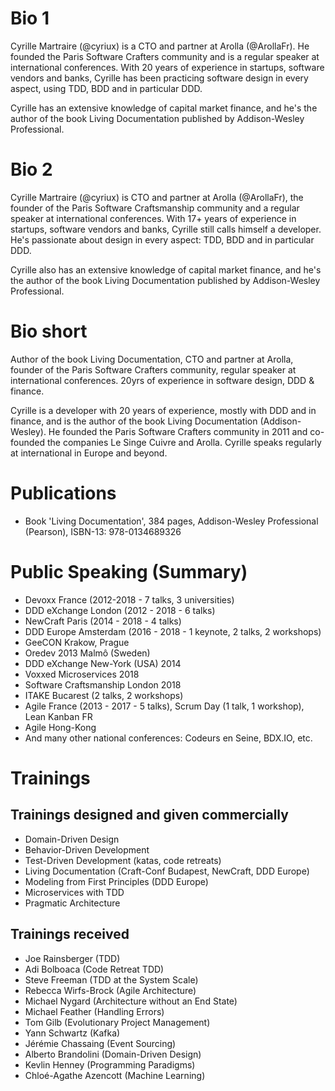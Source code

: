 # Bio 1

Cyrille Martraire (@cyriux) is a CTO and partner at Arolla (@ArollaFr). He founded the Paris Software Crafters community and is a regular speaker at international conferences. With 20 years of experience in startups, software vendors and banks, Cyrille has been practicing software design in every aspect, using TDD, BDD and in particular DDD.

Cyrille has an extensive knowledge of capital market finance, and he's the author of the book Living Documentation published by Addison-Wesley Professional.

# Bio 2

Cyrille Martraire (@cyriux) is CTO and partner at Arolla (@ArollaFr), the founder of the Paris Software Craftsmanship community and a regular speaker at international conferences. With 17+ years of experience in startups, software vendors and banks, Cyrille still calls himself a developer. He's passionate about design in every aspect: TDD, BDD and in particular DDD. 

Cyrille also has an extensive knowledge of capital market finance, and he's the author of the book Living Documentation published by Addison-Wesley Professional.

# Bio short

Author of the book Living Documentation, CTO and partner at Arolla, founder of the Paris Software Crafters community, regular speaker at international conferences. 20yrs of experience in software design, DDD & finance.

Cyrille is a developer with 20 years of experience, mostly with DDD and in finance, and is the author of the book Living Documentation (Addison-Wesley). He founded the Paris Software Crafters community in 2011 and co-founded the companies Le Singe Cuivre and Arolla. Cyrille speaks regularly at international in Europe and beyond.

# Publications

- Book 'Living Documentation', 384 pages, Addison-Wesley Professional (Pearson), ISBN-13: 978-0134689326

# Public Speaking (Summary)

- Devoxx France (2012-2018 - 7 talks, 3 universities)
- DDD eXchange London (2012 - 2018 - 6 talks)
- NewCraft Paris (2014 - 2018 - 4 talks)
- DDD Europe Amsterdam (2016 - 2018 - 1 keynote, 2 talks, 2 workshops)
- GeeCON Krakow, Prague
- Oredev 2013 Malmô (Sweden)
- DDD eXchange New-York (USA) 2014
- Voxxed Microservices 2018
- Software Craftsmanship London 2018
- ITAKE Bucarest (2 talks, 2 workshops)
- Agile France (2013 - 2017 - 5 talks), Scrum Day (1 talk, 1 workshop), Lean Kanban FR
- Agile Hong-Kong
- And many other national conferences: Codeurs en Seine, BDX.IO, etc.

# Trainings

## Trainings designed and given commercially

- Domain-Driven Design 
- Behavior-Driven Development
- Test-Driven Development (katas, code retreats)
- Living Documentation (Craft-Conf Budapest, NewCraft, DDD Europe)
- Modeling from First Principles (DDD Europe)
- Microservices with TDD
- Pragmatic Architecture

## Trainings received

- Joe Rainsberger (TDD)
- Adi Bolboaca (Code Retreat TDD)
- Steve Freeman (TDD at the System Scale) 
- Rebecca Wirfs-Brock (Agile Architecture)
- Michael Nygard (Architecture without an End State)
- Michael Feather (Handling Errors)
- Tom Gilb (Evolutionary Project Management)
- Yann Schwartz (Kafka)
- Jérémie Chassaing (Event Sourcing)
- Alberto Brandolini (Domain-Driven Design)
- Kevlin Henney (Programming Paradigms)
- Chloé-Agathe Azencott (Machine Learning)
